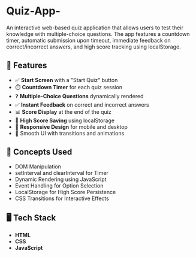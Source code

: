 # Quiz-App-
An interactive web-based quiz application that allows users to test their knowledge with multiple-choice questions. The app features a countdown timer, automatic submission upon timeout, immediate feedback on correct/incorrect answers, and high score tracking using localStorage.

## 🚀 Features

- ✅ **Start Screen** with a "Start Quiz" button
- ⏱️ **Countdown Timer** for each quiz session
- ❓ **Multiple-Choice Questions** dynamically rendered
- ✅ **Instant Feedback** on correct and incorrect answers
- 📊 **Score Display** at the end of the quiz
- 💾 **High Score Saving** using localStorage
- 📱 **Responsive Design** for mobile and desktop
- 🎨 Smooth UI with transitions and animations

## 🧠 Concepts Used

- DOM Manipulation
- setInterval and clearInterval for Timer
- Dynamic Rendering using JavaScript
- Event Handling for Option Selection
- LocalStorage for High Score Persistence
- CSS Transitions for Interactive Effects

## 🖥️ Tech Stack

- **HTML**
- **CSS**
- **JavaScript**
